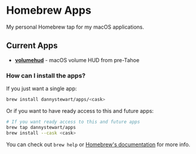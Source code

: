 # Homebrew Apps

My personal Homebrew tap for my macOS applications.

## Current Apps

- [**volumehud**](https://github.com/dannystewart/volumeHUD) - macOS volume HUD from pre-Tahoe

### How can I install the apps?

If you just want a single app:

```bash
brew install dannystewart/apps/<cask>
```

Or if you want to have ready access to this and future apps:

```bash
# If you want ready access to this and future apps
brew tap dannystewart/apps
brew install --cask <cask>
```

You can check out `brew help` or [Homebrew's documentation](https://docs.brew.sh) for more info.
